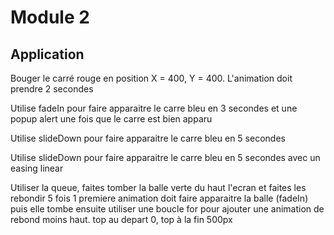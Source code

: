 # Module 2

## Application

Bouger le carré rouge en position X = 400, Y = 400. L'animation doit prendre 2 secondes

Utilise fadeIn pour faire apparaitre le carre bleu en 3 secondes et une popup alert une fois que le carre est bien apparu

Utilise slideDown pour faire apparaitre le carre bleu en 5 secondes

Utilise slideDown pour faire apparaitre le carre bleu en 5 secondes avec un easing linear

Utiliser la queue, faites tomber la balle verte du haut l'ecran et faites les rebondir 5 fois
1 premiere animation doit faire apparaitre la balle (fadeIn) puis elle tombe ensuite
utiliser une boucle for pour ajouter une animation de rebond moins haut.
top au depart 0, top à la fin 500px